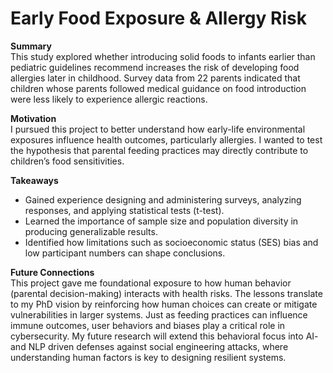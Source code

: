 # Early Food Exposure & Allergy Risk

**Summary**  
This study explored whether introducing solid foods to infants earlier than pediatric guidelines recommend increases the risk of developing food allergies later in childhood. Survey data from 22 parents indicated that children whose parents followed medical guidance on food introduction were less likely to experience allergic reactions.  

**Motivation**  
I pursued this project to better understand how early-life environmental exposures influence health outcomes, particularly allergies. I wanted to test the hypothesis that parental feeding practices may directly contribute to children’s food sensitivities.  

**Takeaways**  
- Gained experience designing and administering surveys, analyzing responses, and applying statistical tests (t-test).  
- Learned the importance of sample size and population diversity in producing generalizable results.  
- Identified how limitations such as socioeconomic status (SES) bias and low participant numbers can shape conclusions.  

**Future Connections**  
This project gave me foundational exposure to how human behavior (parental decision-making) interacts with health risks. The lessons translate to my PhD vision by reinforcing how human choices can create or mitigate vulnerabilities in larger systems. Just as feeding practices can influence immune outcomes, user behaviors and biases play a critical role in cybersecurity. My future research will extend this behavioral focus into AI- and NLP driven defenses against social engineering attacks, where understanding human factors is key to designing resilient systems.  
